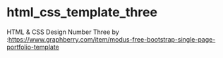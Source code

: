 # html_css_template_three
HTML &amp; CSS Design Number  Three
by :https://www.graphberry.com/item/modus-free-bootstrap-single-page-portfolio-template
